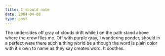 ```yaml
---
title: I should note
date: 2004-04-08
type: post
---
```



The undersides
        off gray
    of clouds
    drift
        while I
            on the path
        stand
    above
        where the crow flies
    me.
Off
        with purple
    gray, I
        wandering
    ponder, should
        in a perfect
            were there such a thing
        world
    be a
        though the word is plain
    color with it's own
        to name
            as they say
        creates
    word.
It soothes.
